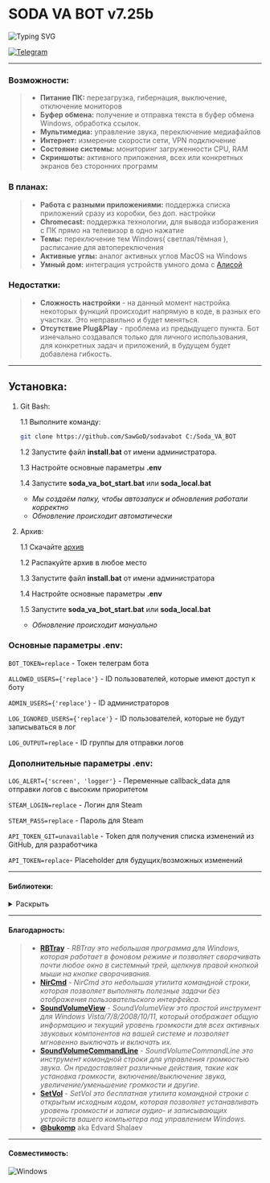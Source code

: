 # SODA VA BOT v7.25b
<!-- 2023      Март, апрель, май, июнь, июль, август, сентябрь -->
![Typing SVG](https://readme-typing-svg.herokuapp.com?font=Montserrat&weight=500&size=25&duration=2800&pause=800&color=DC143C&vCenter=true&width=500&height=30&lines=S+U+T+I+V+I+S+M+Project.;.)

[![Telegram](https://img.shields.io/badge/SawGoD-2CA5E0?style=for-the-badge&logo=telegram&logoColor=white)](https://t.me/SawGoD)

---

### Возможности:
> - **Питание ПК:** перезагрузка, гибернация, выключение, отключение мониторов
> - **Буфер обмена:** получение и отправка текста в буфер обмена Windows, обработка ссылок.
> - **Мультимедиа:** управление звука, переключение медиафайлов
> - **Интернет:** измерение скорости сети, VPN подключение
> - **Состояние системы:** мониторинг загруженности CPU, RAM
> - **Скриншоты:** активного приложения, всех или конкретных экранов без сторонних программ

### В планах:
> - **Работа с разными приложениями:** поддержка списка приложений сразу из коробки, без доп. настройки
> - **Chromecast:** поддержка технологии, для вывода изборажения с ПК прямо на телевизор в одно нажатие
> - **Темы:** переключение тем Windows( светлая/тёмная ), расписание для автопереключения
> - **Активные углы:** аналог активных углов MacOS на Windows
> - **Умный дом:** интеграция устройств умного дома с [Алисой](https://yandex.ru/alice/smart-home)

### Недостатки:
> - **Сложность настройки** - на данный момент настройка некоторых функций происходит напрямую в коде, в разных его участках. Это неправильно и будет меняться.
> - **Отсутствие Plug&Play** - проблема из предыдущего пункта. Бот изнечально создавался только для личного использования, для конкретных задач и приложений, в будущем будет добавлена гибкость.

---

## Установка: 
1. Git Bash:

    1.1 Выполните команду: 
    
    ```bash
    git clone https://github.com/SawGoD/sodavabot C:/Soda_VA_BOT
    ```
    1.2 Запустите файл **install.bat** от имени администратора. 

    1.3 Настройте основные параметры **.env**    
    
    1.4 Запустите **soda_va_bot_start.bat** или **soda_local.bat**
    - _Мы создаём папку, чтобы автозапуск и обновления работали корректно_
    - _Обновление происходит автоматически_

2. Архив: 

    1.1 Скачайте [архив](https://github.com/SawGoD/sodavabot/archive/refs/heads/main.zip)
    
    1.2 Распакуйте архив в любое место

    1.3 Запустите файл **install.bat** от имени администратора

    1.4 Настройте основные параметры **.env**
    
    1.5 Запустите **soda_va_bot_start.bat** или **soda_local.bat**    
    - _Обновление происходит мануально_


### Основные параметры .env:

`BOT_TOKEN=replace` - Токен телеграм бота

`ALLOWED_USERS={'replace'}` - ID пользователей, которые имеют доступ к боту

`ADMIN_USERS={'replace'}` - ID администраторов

`LOG_IGNORED_USERS={'replace'}` - ID пользователей, которые не будут записываться в лог

`LOG_OUTPUT=replace` - ID группы для отправки логов

### Дополнительные параметры .env:

`LOG_ALERT={'screen', 'logger'}` - Переменные callback_data для отправки логов с высоким приоритетом

`STEAM_LOGIN=replace` - Логин для Steam

`STEAM_PASS=replace` - Пароль для Steam

`API_TOKEN_GIT=unavailable` - Token для получения списка изменений из GitHub, для разработчика

`API_TOKEN=replace`- Placeholder для будущих/возможных изменений

---

<!-- #### Список основных callback_data:
<details>
    <summary>Раскрыть</summary>

|Название|Описание|
|--------|--------|
|`logger`|Отвечает за включение или отключение логов|
|`sounds`|Отвечает за включение или отключение звуков|
|`hints`|Отвечает за включение или отключение подсказок|
|`screen`|Отвечает за открытие меню скриншотов|
|`scrn_full`|Делает скриншот всех доступных экранов|
|`scrn_mon`|Делает скриншот активного экрана|
|`scrn_app`|Делает скриншот активного приложения|
</details> -->

#### Библиотеки:
<details>
    <summary>Раскрыть</summary>

|Название|Описание|
|--------|--------|
|telegram-bot|Это библиотека для создания ботов в Telegram. Она предоставляет функциональность для работы с API Telegram, обработки входящих сообщений и отправки сообщений от бота.|
|telegram|Это библиотека для работы с Telegram API. Она предоставляет набор методов для отправки сообщений, создания групп и каналов, управления пользователями и других операций.|
|telegram.ext|Это расширение библиотеки telegram, которое предоставляет дополнительные функции и возможности для создания ботов в Telegram. Оно включает в себя поддержку обработки команд, клавиатур, инлайн-кнопок и других функций.|
|pyautogui|Это библиотека для автоматизации действий на компьютере. Она позволяет программно управлять мышью и клавиатурой, осуществлять снимки экрана, взаимодействовать с окнами и элементами интерфейса других приложений и многое другое.|
|pyperclip|Это библиотека для работы с буфером обмена. Она позволяет копировать и вставлять текст из буфера обмена, а также работать с изображениями и файлами.|
|dotenv|Это библиотека для загрузки переменных окружения из файла .env. Она позволяет хранить конфиденциальную информацию, такую как токены и ключи доступа, в файле .env, который не попадает в систему контроля версий.|
|pyglet|Это библиотека для создания графических и звуковых приложений. Она предоставляет возможности для отображения графики, воспроизведения звука и видео, обработки пользовательского ввода и других функций.|
|mss|Это библиотека для захвата снимков экрана с помощью Python|
|pygetwindow|Это библиотека для работы с окнами и элементами интерфейса других приложений|
</details>

---

#### Благодарность:
> - [**RBTray**](https://rbtray.sourceforge.net) - _RBTray это небольшая программа для Windows, которая работает в фоновом режиме и позволяет сворачивать почти любое окно в системный трей, щелкнув правой кнопкой мыши на кнопке сворачивания._
> - [**NirCmd**](https://www.nirsoft.net/utils/nircmd.html) - _NirCmd это небольшая утилита командной строки, которая позволяет выполнять полезные задачи без отображения пользовательского интерфейса._
> - [**SoundVolumeView**](https://www.nirsoft.net/utils/sound_volume_view.html) - _SoundVolumeView это простой инструмент для Windows Vista/7/8/2008/10/11, который отображает общую информацию и текущий уровень громкости для всех активных звуковых компонентов на вашей системе и позволяет мгновенно выключать и включать их._
> - [**SoundVolumeCommandLine**](https://www.nirsoft.net/utils/sound_volume_command_line.html) - _SoundVolumeCommandLine это инструмент командной строки для управления громкостью звука. Он предоставляет различные действия, такие как установка громкости, включение/выключение звука, увеличение/уменьшение громкости и другие._
> - [**SetVol**](https://www.rlatour.com/setvol/) - _SetVol это бесплатная утилита командной строки с открытым исходным кодом, которая позволяет устанавливать уровень громкости и записи аудио- и записывающих устройств вашего компьютера под управлением Windows._
> - [**@bukomp**](https://github.com/bukomp) aka Edvard Shalaev

---

#### Совместимость:
![Windows](https://img.shields.io/badge/Windows%2010/11-%230079d5.svg?style=for-the-badge&logo=Windows%2011&logoColor=white)